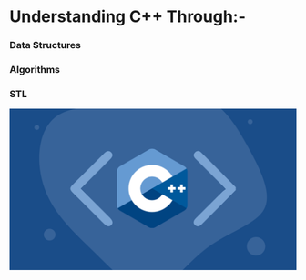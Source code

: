 


# Understanding C++ Through:-
### **Data Structures**
### **Algorithms**
### **STL**



 ![alt text](https://github.com/SyedT1/Cpp/blob/master/6038586442907648.jpg)

